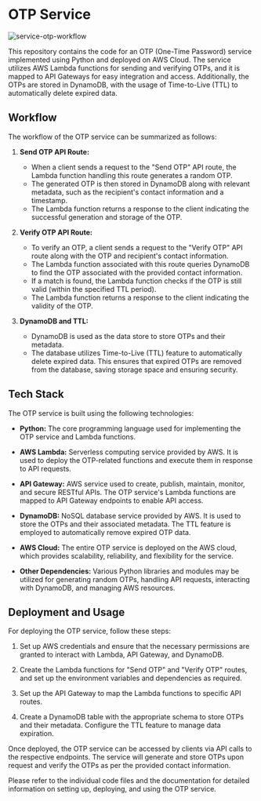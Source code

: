 # OTP Service
![service-otp-workflow](https://github.com/ANGADJIT/otp-service/assets/67195682/61e1b8ab-7eb2-4986-b307-5d5c5e03ade7)

This repository contains the code for an OTP (One-Time Password) service implemented using Python and deployed on AWS Cloud. The service utilizes AWS Lambda functions for sending and verifying OTPs, and it is mapped to API Gateways for easy integration and access. Additionally, the OTPs are stored in DynamoDB, with the usage of Time-to-Live (TTL) to automatically delete expired data.

## Workflow

The workflow of the OTP service can be summarized as follows:

1. **Send OTP API Route:**
   - When a client sends a request to the "Send OTP" API route, the Lambda function handling this route generates a random OTP.
   - The generated OTP is then stored in DynamoDB along with relevant metadata, such as the recipient's contact information and a timestamp.
   - The Lambda function returns a response to the client indicating the successful generation and storage of the OTP.

2. **Verify OTP API Route:**
   - To verify an OTP, a client sends a request to the "Verify OTP" API route along with the OTP and recipient's contact information.
   - The Lambda function associated with this route queries DynamoDB to find the OTP associated with the provided contact information.
   - If a match is found, the Lambda function checks if the OTP is still valid (within the specified TTL period).
   - The Lambda function returns a response to the client indicating the validity of the OTP.

3. **DynamoDB and TTL:**
   - DynamoDB is used as the data store to store OTPs and their metadata.
   - The database utilizes Time-to-Live (TTL) feature to automatically delete expired data. This ensures that expired OTPs are removed from the database, saving storage space and ensuring security.

## Tech Stack

The OTP service is built using the following technologies:

- **Python:** The core programming language used for implementing the OTP service and Lambda functions.

- **AWS Lambda:** Serverless computing service provided by AWS. It is used to deploy the OTP-related functions and execute them in response to API requests.

- **API Gateway:** AWS service used to create, publish, maintain, monitor, and secure RESTful APIs. The OTP service's Lambda functions are mapped to API Gateway endpoints to enable API access.

- **DynamoDB:** NoSQL database service provided by AWS. It is used to store the OTPs and their associated metadata. The TTL feature is employed to automatically remove expired OTP data.

- **AWS Cloud:** The entire OTP service is deployed on the AWS cloud, which provides scalability, reliability, and flexibility for the service.

- **Other Dependencies:** Various Python libraries and modules may be utilized for generating random OTPs, handling API requests, interacting with DynamoDB, and managing AWS resources.

## Deployment and Usage

For deploying the OTP service, follow these steps:

1. Set up AWS credentials and ensure that the necessary permissions are granted to interact with Lambda, API Gateway, and DynamoDB.

2. Create the Lambda functions for "Send OTP" and "Verify OTP" routes, and set up the environment variables and dependencies as required.

3. Set up the API Gateway to map the Lambda functions to specific API routes.

4. Create a DynamoDB table with the appropriate schema to store OTPs and their metadata. Configure the TTL feature to manage data expiration.

Once deployed, the OTP service can be accessed by clients via API calls to the respective endpoints. The service will generate and store OTPs upon request and verify the OTPs as per the provided contact information.

Please refer to the individual code files and the documentation for detailed information on setting up, deploying, and using the OTP service.
